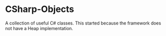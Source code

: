# CSharp-Objects
A collection of useful C# classes. This started because the framework does not have a Heap implementation.
